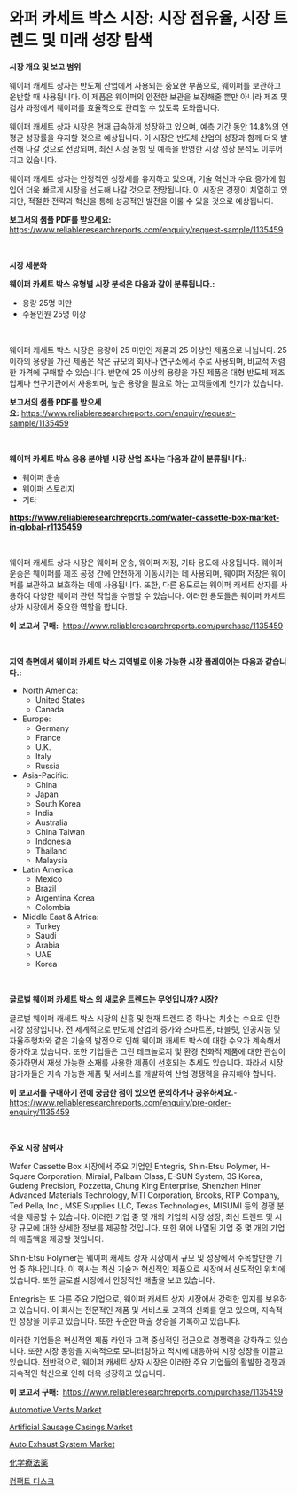 <p><h1>와퍼 카세트 박스 시장: 시장 점유율, 시장 트렌드 및 미래 성장 탐색</h1></p><p><strong>시장 개요 및 보고 범위</strong></p>
<p><p>웨이퍼 캐세트 상자는 반도체 산업에서 사용되는 중요한 부품으로, 웨이퍼를 보관하고 운반할 때 사용됩니다. 이 제품은 웨이퍼의 안전한 보관을 보장해줄 뿐만 아니라 제조 및 검사 과정에서 웨이퍼를 효율적으로 관리할 수 있도록 도와줍니다.</p><p>웨이퍼 캐세트 상자 시장은 현재 급속하게 성장하고 있으며, 예측 기간 동안 14.8%의 연평균 성장률을 유지할 것으로 예상됩니다. 이 시장은 반도체 산업의 성장과 함께 더욱 발전해 나갈 것으로 전망되며, 최신 시장 동향 및 예측을 반영한 시장 성장 분석도 이루어지고 있습니다.</p><p>웨이퍼 캐세트 상자는 안정적인 성장세를 유지하고 있으며, 기술 혁신과 수요 증가에 힘입어 더욱 빠르게 시장을 선도해 나갈 것으로 전망됩니다. 이 시장은 경쟁이 치열하고 있지만, 적절한 전략과 혁신을 통해 성공적인 발전을 이룰 수 있을 것으로 예상됩니다.</p></p>
<p><strong>보고서의 샘플 PDF를 받으세요:</strong> <a href="https://www.reliableresearchreports.com/enquiry/request-sample/1135459">https://www.reliableresearchreports.com/enquiry/request-sample/1135459</a></p>
<p>&nbsp;</p>
<p><strong>시장 세분화</strong></p>
<p><strong>웨이퍼 카세트 박스 유형별 시장 분석은 다음과 같이 분류됩니다.:</strong></p>
<p><ul><li>용량 25명 미만</li><li>수용인원 25명 이상</li></ul></p>
<p>&nbsp;</p>
<p><p>웨이퍼 캐세트 박스 시장은 용량이 25 미만인 제품과 25 이상인 제품으로 나뉩니다. 25 이하의 용량을 가진 제품은 작은 규모의 회사나 연구소에서 주로 사용되며, 비교적 저렴한 가격에 구매할 수 있습니다. 반면에 25 이상의 용량을 가진 제품은 대형 반도체 제조업체나 연구기관에서 사용되며, 높은 용량을 필요로 하는 고객들에게 인기가 있습니다.</p></p>
<p><strong>보고서의 샘플 PDF를 받으세요:</strong>&nbsp;<a href="https://www.reliableresearchreports.com/enquiry/request-sample/1135459">https://www.reliableresearchreports.com/enquiry/request-sample/1135459</a></p>
<p>&nbsp;</p>
<p><strong> 웨이퍼 카세트 박스 응용 분야별 시장 산업 조사는 다음과 같이 분류됩니다.:</strong></p>
<p><ul><li>웨이퍼 운송</li><li>웨이퍼 스토리지</li><li>기타</li></ul></p>
<p><strong><a href="https://www.reliableresearchreports.com/wafer-cassette-box-market-in-global-r1135459">https://www.reliableresearchreports.com/wafer-cassette-box-market-in-global-r1135459</a></strong></p>
<p>&nbsp;</p>
<p><p>웨이퍼 캐세트 상자 시장은 웨이퍼 운송, 웨이퍼 저장, 기타 용도에 사용됩니다. 웨이퍼 운송은 웨이퍼를 제조 공정 간에 안전하게 이동시키는 데 사용되며, 웨이퍼 저장은 웨이퍼를 보관하고 보호하는 데에 사용됩니다. 또한, 다른 용도로는 웨이퍼 캐세트 상자를 사용하여 다양한 웨이퍼 관련 작업을 수행할 수 있습니다. 이러한 용도들은 웨이퍼 캐세트 상자 시장에서 중요한 역할을 합니다.</p></p>
<p><strong>이 보고서 구매:</strong>&nbsp; <a href="https://www.reliableresearchreports.com/purchase/1135459">https://www.reliableresearchreports.com/purchase/1135459</a></p>
<p>&nbsp;</p>
<p><strong>지역 측면에서 웨이퍼 카세트 박스 지역별로 이용 가능한 시장 플레이어는 다음과 같습니다.:</strong></p>
<p><ul>
    <li>
        North America:
        <ul>
            <li>United States</li>
            <li>Canada</li>
        </ul>
    </li>
    <li>
        Europe:
        <ul>
            <li>Germany</li>
            <li>France</li>
            <li>U.K.</li>
            <li>Italy</li>
            <li>Russia</li>
        </ul>
    </li>
    <li>
        Asia-Pacific:
        <ul>
            <li>China</li>
            <li>Japan</li>
            <li>South Korea</li>
            <li>India</li>
            <li>Australia</li>
            <li>China Taiwan</li>
            <li>Indonesia</li>
            <li>Thailand</li>
            <li>Malaysia</li>
        </ul>
    </li>
    <li>
        Latin America:
        <ul>
            <li>Mexico</li>
            <li>Brazil</li>
            <li>Argentina Korea</li>
            <li>Colombia</li>
        </ul>
    </li>
    <li>
        Middle East & Africa:
        <ul>
            <li>Turkey</li>
            <li>Saudi</li>
            <li>Arabia</li>
            <li>UAE</li>
            <li>Korea</li>
        </ul>
    </li>
    </ul></p>
<p>&nbsp;</p>
<p><strong>글로벌 웨이퍼 카세트 박스 의 새로운 트렌드는 무엇입니까? 시장?</strong></p>
<p><p>글로벌 웨이퍼 캐세트 박스 시장의 신흥 및 현재 트렌드 중 하나는 치솟는 수요로 인한 시장 성장입니다. 전 세계적으로 반도체 산업의 증가와 스마트폰, 태블릿, 인공지능 및 자율주행차와 같은 기술의 발전으로 인해 웨이퍼 캐세트 박스에 대한 수요가 계속해서 증가하고 있습니다. 또한 기업들은 그린 테크놀로지 및 환경 친화적 제품에 대한 관심이 증가하면서 재생 가능한 소재를 사용한 제품이 선호되는 추세도 있습니다. 따라서 시장 참가자들은 지속 가능한 제품 및 서비스를 개발하여 산업 경쟁력을 유지해야 합니다.</p></p>
<p><strong>이 보고서를 구매하기 전에 궁금한 점이 있으면 문의하거나 공유하세요.</strong>- <a href="https://www.reliableresearchreports.com/enquiry/pre-order-enquiry/1135459">https://www.reliableresearchreports.com/enquiry/pre-order-enquiry/1135459</a></p>
<p>&nbsp;</p>
<p><strong>주요 시장 참여자</strong></p>
<p><p>Wafer Cassette Box 시장에서 주요 기업인 Entegris, Shin-Etsu Polymer, H-Square Corporation, Miraial, Palbam Class, E-SUN System, 3S Korea, Gudeng Precision, Pozzetta, Chung King Enterprise, Shenzhen Hiner Advanced Materials Technology, MTI Corporation, Brooks, RTP Company, Ted Pella, Inc., MSE Supplies LLC, Texas Technologies, MISUMI 등의 경쟁 분석을 제공할 수 있습니다. 이러한 기업 중 몇 개의 기업의 시장 성장, 최신 트렌드 및 시장 규모에 대한 상세한 정보를 제공할 것입니다. 또한 위에 나열된 기업 중 몇 개의 기업의 매출액을 제공할 것입니다.</p><p>Shin-Etsu Polymer는 웨이퍼 캐세트 상자 시장에서 규모 및 성장에서 주목할만한 기업 중 하나입니다. 이 회사는 최신 기술과 혁신적인 제품으로 시장에서 선도적인 위치에 있습니다. 또한 글로벌 시장에서 안정적인 매출을 보고 있습니다.</p><p>Entegris는 또 다른 주요 기업으로, 웨이퍼 캐세트 상자 시장에서 강력한 입지를 보유하고 있습니다. 이 회사는 전문적인 제품 및 서비스로 고객의 신뢰를 얻고 있으며, 지속적인 성장을 이루고 있습니다. 또한 꾸준한 매출 상승을 기록하고 있습니다.</p><p>이러한 기업들은 혁신적인 제품 라인과 고객 중심적인 접근으로 경쟁력을 강화하고 있습니다. 또한 시장 동향을 지속적으로 모니터링하고 적시에 대응하여 시장 성장을 이끌고 있습니다. 전반적으로, 웨이퍼 캐세트 상자 시장은 이러한 주요 기업들의 활발한 경쟁과 지속적인 혁신으로 인해 더욱 성장하고 있습니다.</p></p>
<p><strong>이 보고서 구매:</strong>&nbsp;&nbsp;<a href="https://www.reliableresearchreports.com/purchase/1135459">https://www.reliableresearchreports.com/purchase/1135459</a></p>
<p><p><a href="https://www.linkedin.com/pulse/automotive-vents-market-size-examines-its-scope-primary-focus-bd8pc?trackingId=AUXvINY%2FebLllBLYLRKQUQ%3D%3D">Automotive Vents Market</a></p><p><a href="https://picayune-night-cbd.notion.site/Artificial-Sausage-Casings-Market-Analysis-Its-CAGR-Market-Segmentation-and-Global-Industry-Overvi-315ddaf5fb554695bb2c33a3988bb001">Artificial Sausage Casings Market</a></p><p><a href="https://www.linkedin.com/pulse/auto-exhaust-system-market-centers-aspects-growth-share-opportunity-b7kgc?trackingId=el69bdaL8RFaPqZr15CTLQ%3D%3D">Auto Exhaust System Market</a></p><p><a href="https://medium.com/@chellamarie1962/%E5%8C%96%E5%AD%A6%E7%99%82%E6%B3%95%E8%96%AC%E5%B8%82%E5%A0%B4%E3%81%AE%E6%B4%9E%E5%AF%9F-%E5%B8%82%E5%A0%B4%E5%8B%95%E5%90%91-%E6%88%90%E9%95%B7-%E4%BA%88%E6%B8%AC-2024%E5%B9%B4%E3%81%8B%E3%82%892031%E5%B9%B4%E3%81%BE%E3%81%A7-70bc1c02047c">化学療法薬</a></p><p><a href="https://medium.com/@santiagoiza565682023/quot-compact-disc-%EC%8B%9C%EC%9E%A5-%EB%B6%84%EC%84%9D-%EA%B8%80%EB%A1%9C%EB%B2%8C-%EC%82%B0%EC%97%85-%EC%A0%84%EB%A7%9D-%EB%B0%8F-%EC%98%88%EC%B8%A1-2024%EB%85%84%EB%B6%80%ED%84%B0-2031%EB%85%84%EA%B9%8C%EC%A7%80-quot-8b1c2de3712c">컴팩트 디스크</a></p></p>
